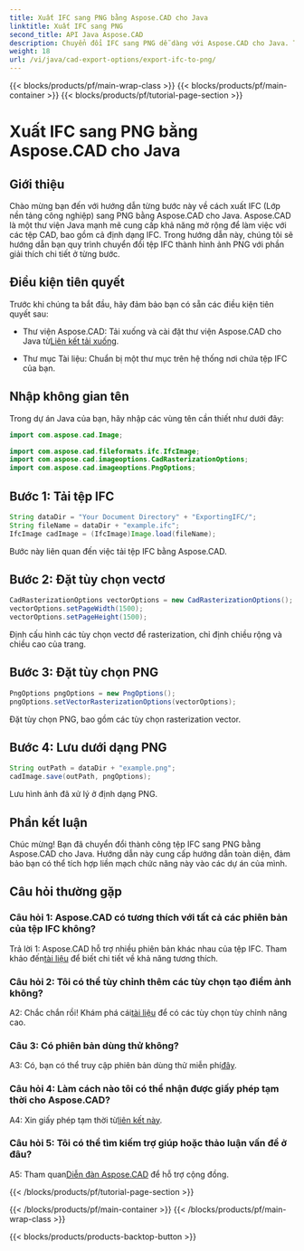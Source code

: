 ```yaml
---
title: Xuất IFC sang PNG bằng Aspose.CAD cho Java
linktitle: Xuất IFC sang PNG
second_title: API Java Aspose.CAD
description: Chuyển đổi IFC sang PNG dễ dàng với Aspose.CAD cho Java. Thực hiện theo hướng dẫn từng bước của chúng tôi.
weight: 18
url: /vi/java/cad-export-options/export-ifc-to-png/
---
```


{{< blocks/products/pf/main-wrap-class >}}
{{< blocks/products/pf/main-container >}}
{{< blocks/products/pf/tutorial-page-section >}}

# Xuất IFC sang PNG bằng Aspose.CAD cho Java

## Giới thiệu

Chào mừng bạn đến với hướng dẫn từng bước này về cách xuất IFC (Lớp nền tảng công nghiệp) sang PNG bằng Aspose.CAD cho Java. Aspose.CAD là một thư viện Java mạnh mẽ cung cấp khả năng mở rộng để làm việc với các tệp CAD, bao gồm cả định dạng IFC. Trong hướng dẫn này, chúng tôi sẽ hướng dẫn bạn quy trình chuyển đổi tệp IFC thành hình ảnh PNG với phần giải thích chi tiết ở từng bước.

## Điều kiện tiên quyết

Trước khi chúng ta bắt đầu, hãy đảm bảo bạn có sẵn các điều kiện tiên quyết sau:

-  Thư viện Aspose.CAD: Tải xuống và cài đặt thư viện Aspose.CAD cho Java từ[Liên kết tải xuống](https://releases.aspose.com/cad/java/).

- Thư mục Tài liệu: Chuẩn bị một thư mục trên hệ thống nơi chứa tệp IFC của bạn.

## Nhập không gian tên

Trong dự án Java của bạn, hãy nhập các vùng tên cần thiết như dưới đây:

```java
import com.aspose.cad.Image;

import com.aspose.cad.fileformats.ifc.IfcImage;
import com.aspose.cad.imageoptions.CadRasterizationOptions;
import com.aspose.cad.imageoptions.PngOptions;
```

## Bước 1: Tải tệp IFC

```java
String dataDir = "Your Document Directory" + "ExportingIFC/";
String fileName = dataDir + "example.ifc";
IfcImage cadImage = (IfcImage)Image.load(fileName);
```

Bước này liên quan đến việc tải tệp IFC bằng Aspose.CAD.

## Bước 2: Đặt tùy chọn vectơ

```java
CadRasterizationOptions vectorOptions = new CadRasterizationOptions();
vectorOptions.setPageWidth(1500);
vectorOptions.setPageHeight(1500);
```

Định cấu hình các tùy chọn vectơ để rasterization, chỉ định chiều rộng và chiều cao của trang.

## Bước 3: Đặt tùy chọn PNG

```java
PngOptions pngOptions = new PngOptions();
pngOptions.setVectorRasterizationOptions(vectorOptions);
```

Đặt tùy chọn PNG, bao gồm các tùy chọn rasterization vector.

## Bước 4: Lưu dưới dạng PNG

```java
String outPath = dataDir + "example.png";
cadImage.save(outPath, pngOptions);
```

Lưu hình ảnh đã xử lý ở định dạng PNG.

## Phần kết luận

Chúc mừng! Bạn đã chuyển đổi thành công tệp IFC sang PNG bằng Aspose.CAD cho Java. Hướng dẫn này cung cấp hướng dẫn toàn diện, đảm bảo bạn có thể tích hợp liền mạch chức năng này vào các dự án của mình.

## Câu hỏi thường gặp

### Câu hỏi 1: Aspose.CAD có tương thích với tất cả các phiên bản của tệp IFC không?

 Trả lời 1: Aspose.CAD hỗ trợ nhiều phiên bản khác nhau của tệp IFC. Tham khảo đến[tài liệu](https://reference.aspose.com/cad/java/) để biết chi tiết về khả năng tương thích.

### Câu hỏi 2: Tôi có thể tùy chỉnh thêm các tùy chọn tạo điểm ảnh không?

 A2: Chắc chắn rồi! Khám phá cái[tài liệu](https://reference.aspose.com/cad/java/) để có các tùy chọn tùy chỉnh nâng cao.

### Câu 3: Có phiên bản dùng thử không?

A3: Có, bạn có thể truy cập phiên bản dùng thử miễn phí[đây](https://releases.aspose.com/).

### Câu hỏi 4: Làm cách nào tôi có thể nhận được giấy phép tạm thời cho Aspose.CAD?

 A4: Xin giấy phép tạm thời từ[liên kết này](https://purchase.aspose.com/temporary-license/).

### Câu hỏi 5: Tôi có thể tìm kiếm trợ giúp hoặc thảo luận vấn đề ở đâu?

A5: Tham quan[Diễn đàn Aspose.CAD](https://forum.aspose.com/c/cad/19) để hỗ trợ cộng đồng.

{{< /blocks/products/pf/tutorial-page-section >}}

{{< /blocks/products/pf/main-container >}}
{{< /blocks/products/pf/main-wrap-class >}}

{{< blocks/products/products-backtop-button >}}

